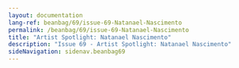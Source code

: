 ```yaml
---
layout: documentation
lang-ref: beanbag/69/issue-69-Natanael-Nascimento
permalink: /beanbag/69/issue-69-Natanael-Nascimento
title: "Artist Spotlight: Natanael Nascimento"
description: "Issue 69 - Artist Spotlight: Natanael Nascimento"
sideNavigation: sidenav.beanbag69
---
```


